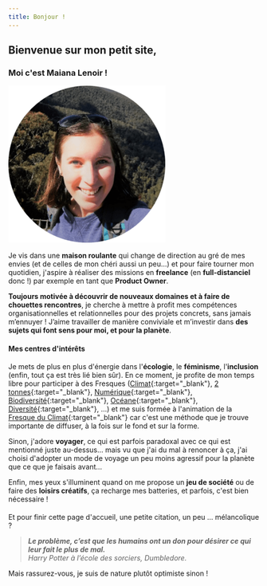 ```yaml
---
title: Bonjour !
---
```

## Bienvenue sur mon petit site,

### Moi c'est Maiana Lenoir !
![Maiana LENOIR](https://github.com/Maiana8L/test-website-repo-3796/blob/main/images/Maiana%20-%20Photo%20CV%20cercle(4)(1).png?raw=true)

Je vis dans une **maison roulante** qui change de direction au gré de mes envies (et de celles de mon chéri aussi un peu...) et pour faire tourner mon quotidien, j'aspire à réaliser des missions en **freelance** (en **full-distanciel** donc !) par exemple en tant que **Product Owner**.

**Toujours motivée à découvrir de nouveaux domaines et à faire de chouettes rencontres**, je cherche à mettre à profit mes compétences organisationnelles et relationnelles pour des projets concrets, sans jamais m’ennuyer ! J’aime travailler de manière conviviale et m’investir dans **des sujets qui font sens pour moi, et pour la planète**.


#### Mes centres d'intérêts
Je mets de plus en plus d'énergie dans l'**écologie**, le **féminisme**, l'**inclusion** (enfin, tout ça est très lié bien sûr).
En ce moment, je profite de mon temps libre pour participer à des Fresques ([Climat](https://fresqueduclimat.org/){:target="_blank"}, [2 tonnes](https://www.2tonnes.org/){:target="_blank"}, [Numérique](https://www.fresquedunumerique.org/){:target="_blank"}, [Biodiversité](https://www.fresquedelabiodiversite.org/){:target="_blank"}, [Océane](https://fresqueoceane.com/){:target="_blank"}, [Diversité](https://fresquedeladiversite.org/){:target="_blank"}, ...) et me suis formée à l'animation de la [Fresque du Climat](https://fresqueduclimat.org/){:target="_blank"} car c'est une méthode que je trouve importante de diffuser, à la fois sur le fond et sur la forme.

Sinon, j'adore **voyager**, ce qui est parfois paradoxal avec ce qui est mentionné juste au-dessus... mais vu que j'ai du mal à renoncer à ça, j'ai choisi d'adopter un mode de voyage un peu moins agressif pour la planète que ce que je faisais avant...

Enfin, mes yeux s'illuminent quand on me propose un **jeu de société** ou de faire des **loisirs créatifs**, ça recharge mes batteries, et parfois, c'est bien nécessaire !
  
####

Et pour finir cette page d'accueil, une petite citation, un peu ... mélancolique ?  
> **_Le problème, c’est que les humains ont un don pour désirer ce qui leur fait le plus de mal._**  
    _Harry Potter à l’école des sorciers, Dumbledore._

Mais rassurez-vous, je suis de nature plutôt optimiste sinon !